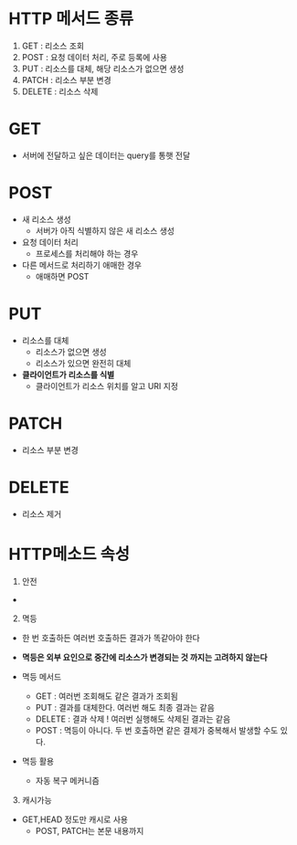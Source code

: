 # HTTP 메서드 종류
1. GET : 리소스 조회
2. POST : 요청 데이터 처리, 주로 등록에 사용
3. PUT : 리소스를 대체, 해당 리소스가 없으면 생성
4. PATCH : 리소스 부분 변경
5. DELETE : 리소스 삭제
# GET
- 서버에 전달하고 싶은 데이터는 query를 통햇 전달


# POST
- 새 리소스 생성
  - 서버가 아직 식별하지 않은 새 리소스 생성
- 요청 데이터 처리
  - 프로세스를 처리해야 하는 경우
- 다른 메서드로 처리하기 애매한 경우
  - 애매하면 POST

# PUT
- 리소스를 대체
  - 리소스가 없으면 생성
  - 리소스가 있으면 완전히 대체
- **클라이언트가 리소스를 식별**
  - 클라이언트가 리소스 위치를 알고 URI 지정

# PATCH
- 리소스 부분 변경

# DELETE
- 리소스 제거

# HTTP메소드 속성
1. 안전
  -
2. 멱등
  - 한 번 호출하든 여러번 호출하든 결과가 똑같아야 한다
  - **멱등은 외부 요인으로 중간에 리소스가 변경되는 것 까지는 고려하지 않는다**
  - 멱등 메서드
    - GET : 여러번 조회해도 같은 결과가 조회됨
    - PUT : 결과를 대체한다. 여러번 해도 최종 결과는 같음
    - DELETE : 결과 삭제 ! 여러번 실행해도 삭제된 결과는 같음
    - POST : 멱등이 아니다. 두 번 호출하면 같은 결제가 중복해서 발생할 수도 있다.

  - 멱등 활용 
    - 자동 복구 메커니즘

3. 캐시가능
  - GET,HEAD 정도만 캐시로 사용
    - POST, PATCH는 본문 내용까지 

